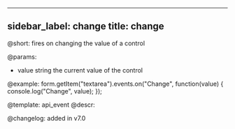
---
sidebar_label: change
title: change
---          

@short: fires on changing the value of a control
 

@params:
- value     string     the current value of the control


@example:
form.getItem("textarea").events.on("Change", function(value) {
    console.log("Change", value);
});


@template: api_event
@descr:

@changelog: added in v7.0
